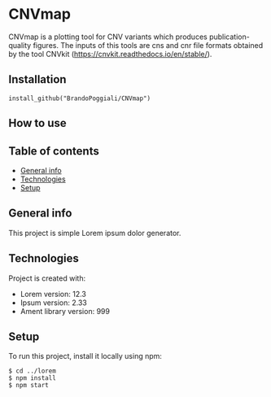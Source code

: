 # CNVmap
 CNVmap is a plotting tool for CNV variants which produces publication-quality figures. The inputs of this tools are cns and cnr file formats obtained by the tool CNVkit (https://cnvkit.readthedocs.io/en/stable/).


## Installation
```
install_github("BrandoPoggiali/CNVmap")
```
## How to use

## Table of contents
* [General info](#general-info)
* [Technologies](#technologies)
* [Setup](#setup)

## General info
This project is simple Lorem ipsum dolor generator.
	
## Technologies
Project is created with:
* Lorem version: 12.3
* Ipsum version: 2.33
* Ament library version: 999
	
## Setup
To run this project, install it locally using npm:

```
$ cd ../lorem
$ npm install
$ npm start
